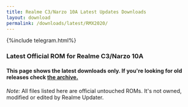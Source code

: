 ```yaml
---
title: Realme C3/Narzo 10A Latest Updates Downloads
layout: download
permalink: /downloads/latest/RMX2020/
---
```

<script>
    $(document).ready(function () {
        loadLatest("RMX2020");
    });
</script>

{%include telegram.html%}

<div class="col-12 mx-auto">
    <h3 class="title bg-light p-2 rounded">Latest Official ROM for Realme C3/Narzo 10A</h3>
    <h4>This page shows the latest downloads only. If you're looking for old releases check
        <a href="/downloads/archive/RMX2020/">the archive.</a></h4>
    <p><i>Note: </i>All files listed here are official untouched ROMs.
        It's not owned, modified or edited by Realme Updater.</p>
    <div id="downloads">
    </div>
</div>